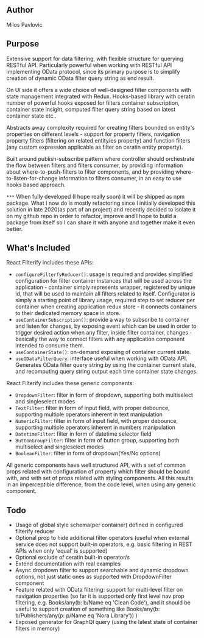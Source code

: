 ## Author

Milos Pavlovic

## Purpose

Extensive support for data filtering, with flexible structure for querying RESTful API. Particularly powerful when working with RESTful API implementing OData protocol, since its primary purpose is to simplify creation of dynamic OData filter query string as end result.

On UI side it offers a wide choice of well-designed filter components with state management integrated with Redux. Hooks-based library with ceratin number of powerful hooks exposed for filters container subscription, container state insight, computed filter query string based on latest container state etc..

Abstracts away complexity required for creating filters bounded on entity's properties on different levels - support for property filters, navigation property filters (filtering on related entity/es property) and function filters (any custom expression applicable as filter on ceratin entity property).

Built around publish-subscribe pattern where controller should orchestrate the flow between filters and filters consumer, by providing information about where-to-push-filters to filter components, and by providing where-to-listen-for-change information to filters consumer, in an easy to use hooks based approach.

`***` When fully developed (I hope really soon) it will be shipped as npm package. What I now do is mostly refactoring since I initially developed this solution in late 2020(as part of an project) and recently decided to isolate it on my github repo in order to refactor, improve and I hope to build a package from itself so I can share it with anyone and together make it even better.

## What's Included

React Filterify includes these APIs:

- `configureFilterfyReducer()`: usage is required and provides simplified configuration for filter container instances that will be used across the application - container simply represents wrapper, registered by unique id, that will be used to maintain all filters related to itself. Configurator is simply a starting point of library usage,  required step to set reducer per container when creating application redux store - it connects containers to their dedicated memory space in store.
- `useContainerSubscription()`: provide a way to subscribe to container and listen for changes, by exposing event which can be used in order to trigger desired action when any filter, inside filter container, changes - basically the way to connect filters with any application component intended to consume them.
- `useContainerState()`: on-demand exposing of container current state.
- `useODataFilterQuery`: interface useful when working with OData API. Generates OData filter query string by using the container current state, and recomputing query string output each time container state changes.

React Filterify includes these generic components:

- `DropdownFilter`: filter in form of dropdown, supporting both multiselect and singleselect modes
- `TextFilter`: filter in form of input field, with proper debounce, supporting multiple operators inherent in text manipulation
- `NumericFilter`: filter in form of input field, with proper debounce, supporting multiple operators inherent in numbers manipulation
- `DatetimeFilter`: filter in form of datetime selector field
- `ButtonGroupFilter`: filter in form of button group, supporting both multiselect and singleselect modes
- `BooleanFilter`: filter in form of dropdown(Yes/No options)

All generic components have well structured API, with a set of common props related with configuration of property which filter should be bound with, and with set of props related with styling components. All this results in an imperceptible difference, from the code level, when using any generic component.

## Todo
- Usage of global style schema(per container) defined in configured filterify reducer
- Optional prop to hide additional filter operators (useful when external service does not support built-in operators, e.g. basic filtering in REST APIs when only 'equal' is supported)
- Optional exclude of ceratin built-in operator/s
- Extend documentation with real examples
- Async dropdown filter to support searchable and dynamic dropdown options, not just static ones as supported with DropdownFilter component
- Feature related with OData filtering: support for multi-level filter on navigation properties (so far it is supported only first level nav prop filtering, e.g. Books/any(b: b/Name eq 'Clean Code'), and it should be useful to support creation of something like Books/any(b: b/Publishers/any(p: p/Name eq 'Nora Library')) )
- Exposed generator for GraphQl query (using the latest state of container filters in memory)
